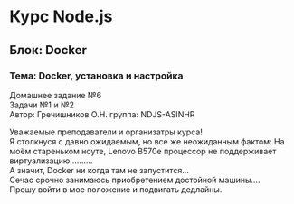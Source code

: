# Курс Node.js  
## Блок: Docker 
### Тема: Docker, установка и настройка
Домашнее задание №6  
Задачи №1 и №2  
Автор: Гречишников О.Н. группа: NDJS-ASINHR  


Уважаемые преподаватели и организатры курса!  
Я столкнуся с давно ожидаемым, но все же неожиданным фактом:
На моём стареньком ноуте, Lenovo B570e процессор не поддерживает виртуализацию..........  
А значит, Docker ни когда там не запустится...  
Сечас срочно занимаюсь приобретением достойной машины....  
Прошу войти в мое положение и подвигать дедлайны.
